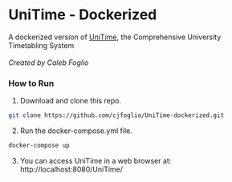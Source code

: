 # UniTime - Dockerized
A dockerized version of <a href="https://www.unitime.org">UniTime</a>, the Comprehensive University Timetabling System 
<br></br>
<i>Created by Caleb Foglio</i>
### How to Run
1. Download and clone this repo.

 ```bash
git clone https://github.com/cjfoglio/UniTime-dockerized.git
```

2. Run the docker-compose.yml file.

 ```bash
docker-compose up
```
3. You can access UniTime in a web browser at: http://localhost:8080/UniTime/
